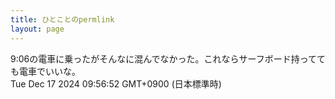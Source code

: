```yaml
---
title: ひとことのpermlink
layout: page
---
```

<div class="box" dt="1734397012903">
  9:06の電車に乗ったがそんなに混んでなかった。これならサーフボード持ってても電車でいいな。
  <div class="content is-small">Tue Dec 17 2024 09:56:52 GMT+0900 (日本標準時)</div>
</div>